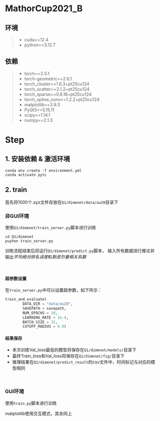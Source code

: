 # MathorCup2021_B

## 环境
> * cuda==12.4
> * python==3.12.7
## 依赖
> * torch==2.5.1
> * torch-geometric==2.6.1
> * torch_cluster==1.6.3+pt25cu124
> * torch_scatter==2.1.2+pt25cu124
> * torch_sparse==0.6.18+pt25cu124
> * torch_spline_conv==1.2.2+pt25cu124
> * matplotlib==3.9.3
> * PyQt5==5.15.11
> * scipy==1.14.1
> * numpy==2.1.3

# Step
## 1. 安装依赖 & 激活环境
```
conda env create -f environment.yml
conda activate pytc
```

## 2. train
首先将1000个.xyz文件存放在`Q1/dimenet/data/au20`目录下

### 非GUI环境
使用`Q1/dimenet/train_server.py`脚本进行训练

```
cd Q1/dimenet
puyhon train_server.py
```
训练流程结束后将运行`Q1/dimenet/predict.py`脚本，
输入所有数据进行推论并输出*平均绝对排名误差*和*斯皮尔曼相关系数*

<br>

#### 超参数设置
在`train_server.py`中可以设置超参数，如下所示：

```python
train_and_evaluate(
        DATA_DIR = "data/au20",
        SAVEPATH = savepath,
        NUM_EPOCHS = 10,
        LEARNING_RATE = 1e-4,
        BATCH_SIZE = 32,
        CUTOFF_RADIUS = 6.0)
```
#### 结果保存
* 本次训练Val_loss最低的模型将保存在`Q1/dimenet/models/`目录下
* 最终Train_loss和Val_loss将保存在`Q1/dimenet/fig/`目录下
* 推理结果在`Q1/dimenet/predict_result`的csv文件中，时间标记与对应的模型相同

<br>

### GUI环境
使用`train.py`脚本进行训练

matplotlib使用交互模式，其余同上


